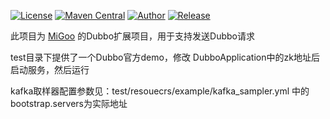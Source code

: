 [![License](http://img.shields.io/badge/license-MIT-blue.svg)](https://github.com/XiaoMiSum/migoo/blob/master/LICENSE)
[![Maven Central](https://maven-badges.herokuapp.com/maven-central/xyz.migoo/migoo/badge.svg)](https://maven-badges.herokuapp.com/maven-central/xyz.migoo/migoo-dubbo)
[![Author](https://img.shields.io/badge/Author-xiaomi-yellow.svg)](https://github.com/XiaoMiSum)
[![Release](https://img.shields.io/github/release/XiaoMiSum/migoo-dubbo.svg)](https://github.com/XiaoMiSum/migoo-dubbo/releases)

此项目为 [MiGoo](https://github.com/XiaoMiSum/migoo/) 的Dubbo扩展项目，用于支持发送Dubbo请求

test目录下提供了一个Dubbo官方demo，修改 DubboApplication中的zk地址后启动服务，然后运行 

kafka取样器配置参数见：test/resouecrs/example/kafka_sampler.yml 中的 bootstrap.servers为实际地址
